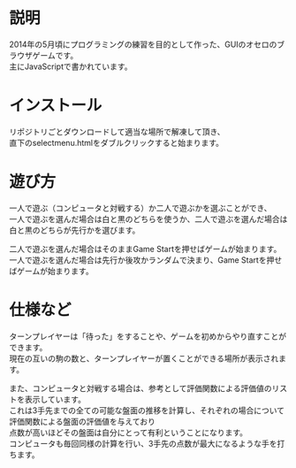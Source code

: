 # 説明
2014年の5月頃にプログラミングの練習を目的として作った、GUIのオセロのブラウザゲームです。  
主にJavaScriptで書かれています。

# インストール
リポジトリごとダウンロードして適当な場所で解凍して頂き、  
直下のselectmenu.htmlをダブルクリックすると始まります。

# 遊び方
一人で遊ぶ（コンピュータと対戦する）か二人で遊ぶかを選ぶことができ、  
一人で遊ぶを選んだ場合は白と黒のどちらを使うか、二人で遊ぶを選んだ場合は白と黒のどちらが先行かを選びます。    

二人で遊ぶを選んだ場合はそのままGame Startを押せばゲームが始まります。  
一人で遊ぶを選んだ場合は先行か後攻かランダムで決まり、Game Startを押せばゲームが始まります。

# 仕様など
ターンプレイヤーは「待った」をすることや、ゲームを初めからやり直すことができます。  
現在の互いの駒の数と、ターンプレイヤーが置くことができる場所が表示されます。    

また、コンピュータと対戦する場合は、参考として評価関数による評価値のリストを表示しています。  
これは3手先までの全ての可能な盤面の推移を計算し、それぞれの場合について評価関数による盤面の評価値を与えており  
点数が高いほどその盤面は自分にとって有利ということになります。  
コンピュータも毎回同様の計算を行い、3手先の点数が最大になるような手を打ちます。
